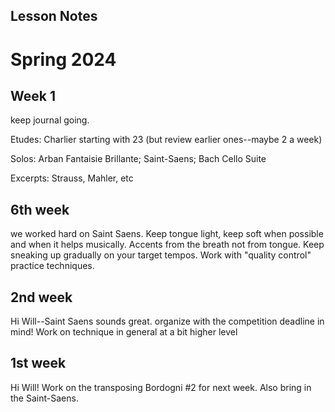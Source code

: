 ## Lesson Notes

# Spring 2024

## Week 1

keep journal going.&#x20;

Etudes: Charlier starting with 23 (but review earlier ones--maybe 2 a week)

Solos: Arban Fantaisie Brillante; Saint-Saens; Bach Cello Suite

Excerpts: Strauss, Mahler, etc



## 6th week

we worked hard on Saint Saens. Keep tongue light, keep soft when possible and when it helps musically. Accents from the breath not from tongue. Keep sneaking up gradually on your target tempos. Work with "quality control" practice techniques.

## 2nd week

Hi Will--Saint Saens sounds great. organize with the competition deadline in mind! Work on technique in general at a bit higher level

## 1st week

Hi Will! Work on the transposing Bordogni #2 for next week. Also bring in the Saint-Saens.